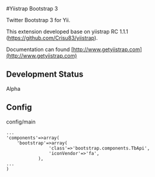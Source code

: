 #Yiistrap Bootstrap 3

Twitter Bootstrap 3 for Yii.

This extension developed base on yiistrap RC 1.1.1 (https://github.com/Crisu83/yiistrap).

Documentation can found [http://www.getyiistrap.com](http://www.getyiistrap.com)

## Development Status
Alpha


## Config
config/main
```
...
'components'=>array(
	'bootstrap'=>array(
				'class'=>'bootstrap.components.TbApi',
				'iconVendor'=>'fa',
			),
...
)
```